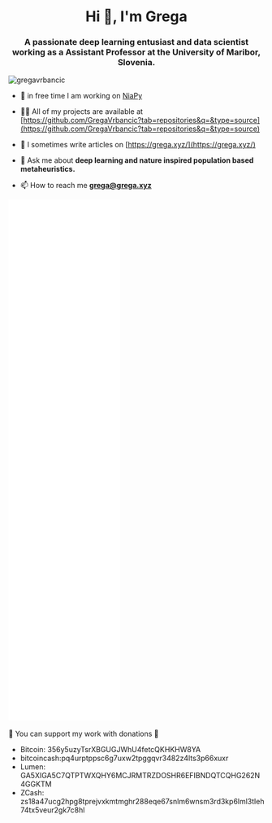 <h1 align="center">Hi 👋, I'm Grega</h1>
<h3 align="center">A passionate deep learning entusiast and data scientist working as a Assistant Professor at the University of Maribor, Slovenia.</h3>

<p align="left"> <img src="https://komarev.com/ghpvc/?username=gregavrbancic" alt="gregavrbancic" /> </p>

- 🔭 in free time I am working on [NiaPy](https://github.com/NiaOrg/NiaPy)

- 👨‍💻 All of my projects are available at [https://github.com/GregaVrbancic?tab=repositories&q=&type=source](https://github.com/GregaVrbancic?tab=repositories&q=&type=source)

- 📝 I sometimes write articles on [https://grega.xyz/](https://grega.xyz/)

- 💬 Ask me about **deep learning and nature inspired population based metaheuristics.**

- 📫 How to reach me **grega@grega.xyz**

![Metrics](github-metrics.svg)


🙌 You can support my work with donations 🙌

- Bitcoin: 356y5uzyTsrXBGUGJWhU4fetcQKHKHW8YA
- bitcoincash:pq4urptppsc6g7uxw2tpggqvr3482z4lts3p66xuxr
- Lumen: GA5XIGA5C7QTPTWXQHY6MCJRMTRZDOSHR6EFIBNDQTCQHG262N4GGKTM
- ZCash: zs18a47ucg2hpg8tprejvxkmtmghr288eqe67snlm6wnsm3rd3kp6lml3tleh74tx5veur2gk7c8hl
